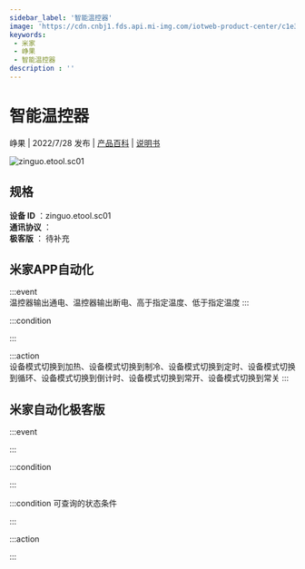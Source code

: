 ```yaml
---
sidebar_label: '智能温控器'
image: 'https://cdn.cnbj1.fds.api.mi-img.com/iotweb-product-center/c1e3191d191e8127e40fdd60ed46f0e3_1653916240299.png?GalaxyAccessKeyId=AKVGLQWBOVIRQ3XLEW&Expires=9223372036854775807&Signature=gltR5XPoAEVgCXuTAJ8zGl+hI14='
keywords: 
 - 米家
 - 峥果
 - 智能温控器
description : ''
---
```

# 智能温控器

峥果 | 2022/7/28 发布 | [产品百科](https://home.mi.com/webapp/content/baike/product/index.html?model=zinguo.etool.sc01/) | [说明书](https://home.mi.com/views/introduction.html?model=zinguo.etool.sc01&region=cn)

![zinguo.etool.sc01](https://cdn.cnbj1.fds.api.mi-img.com/iotweb-product-center/c1e3191d191e8127e40fdd60ed46f0e3_1653916240299.png?GalaxyAccessKeyId=AKVGLQWBOVIRQ3XLEW&Expires=9223372036854775807&Signature=gltR5XPoAEVgCXuTAJ8zGl+hI14=)

## 规格  
> 
**设备 ID** ：zinguo.etool.sc01  
**通讯协议** ：  
**极客版**  ： 待补充 


## 米家APP自动化  

:::event  
温控器输出通电、温控器输出断电、高于指定温度、低于指定温度
:::

:::condition  

:::

:::action   
设备模式切换到加热、设备模式切换到制冷、设备模式切换到定时、设备模式切换到循环、设备模式切换到倒计时、设备模式切换到常开、设备模式切换到常关
:::

## 米家自动化极客版  

:::event  

:::

:::condition  

:::

:::condition 可查询的状态条件  

:::

:::action  

:::

        
